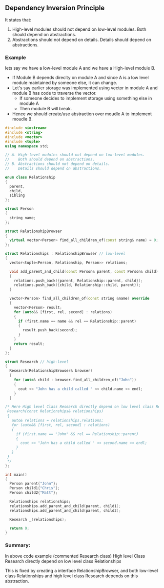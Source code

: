 ## Dependency Inversion Principle
It states that:
1. High-level modules should not depend on low-level modules. Both should depend on abstractions.
2. Abstractions should not depend on details. Details should depend on abstractions.

### Example
lets say we have a low-level module A and we have a High-level module B.
- If Module B depends direclty on module A and since A is a low level module maintained by someone else, it can change.
- Let's say earlier storage was implemented using vector in module A and module B has code to traverse the vector.
    - If someone decides to implement storage using something else in module A
    - Then module B will break.
- Hence we should create/use abstraction over moudle A to implement moudle B.

```C++
#include <iostream>
#include <string>
#include <vector>
#include <tuple>
using namespace std;

// A. High-level modules should not depend on low-level modules.
//    Both should depend on abstractions.
// B. Abstractions should not depend on details. 
//    Details should depend on abstractions.

enum class Relationship
{
  parent,
  child,
  sibling
};

struct Person
{
  string name;
};

struct RelationshipBrowser
{
  virtual vector<Person> find_all_children_of(const string& name) = 0;
};

struct Relationships : RelationshipBrowser // low-level
{
  vector<tuple<Person, Relationship, Person>> relations;

  void add_parent_and_child(const Person& parent, const Person& child)
  {
    relations.push_back({parent, Relationship::parent, child});
    relations.push_back({child, Relationship::child, parent});
  }

  vector<Person> find_all_children_of(const string &name) override
  {
    vector<Person> result;
    for (auto&& [first, rel, second] : relations)
    {
      if (first.name == name && rel == Relationship::parent)
      {
        result.push_back(second);
      }
    }
    return result;
  }
};

struct Research // high-level
{
  Research(RelationshipBrowser& browser)
  {
    for (auto& child : browser.find_all_children_of("John"))
    {
      cout << "John has a child called " << child.name << endl;
    }
  }

/* Here High level Class Research directly depend on low level class Relationships
 Research(const Relationships& relationships)
 {
   auto& relations = relationships.relations;
   for (auto&& [first, rel, second] : relations)
   {
     if (first.name == "John" && rel == Relationship::parent)
     {
       cout << "John has a child called " << second.name << endl;
     }
   }
 }
 */
};

int main()
{
  Person parent{"John"};
  Person child1{"Chris"};
  Person child2{"Matt"};

  Relationships relationships;
  relationships.add_parent_and_child(parent, child1);
  relationships.add_parent_and_child(parent, child2);

  Research _(relationships);

  return 0;
}
```

### Summary:
In above code example (commented Research class) High level Class Research directly depend on low level class Relationships

This is fixed by creating a interface RelationshipBrowser, and both low-level class Relationships and high level class  Research depends on this abstraction.